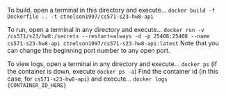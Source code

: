 To build, open a terminal in this directory and execute...
`docker build -f Dockerfile .. -t ctnelson1997/cs571-s23-hw8-api`

To run, open a terminal in any directory and execute...
`docker run -v /cs571/s23/hw8:/secrets --restart=always -d -p 25408:25408 --name cs571-s23-hw8-api ctnelson1997/cs571-s23-hw8-api:latest`
Note that you can change the beginning port number to any open port.

To view logs, open a terminal in any directory and execute...
`docker ps` (if the container is down, execute `docker ps -a`)
Find the container id (in this case, for `cs571-s23-hw8-api`) and execute...
`docker logs {CONTAINER_ID_HERE}`